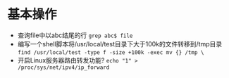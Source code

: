 # 基本操作
* 查询file中以abc结尾的行
`grep abc$ file`
* 编写一个shell脚本将/usr/local/test目录下大于100k的文件转移到/tmp目录
`find /usr/local/test -type f -size +100k -exec mv {} /tmp \`
* 开启Linux服务器路由转发功能?
`echo "1" > /proc/sys/net/ipv4/ip_forward`

